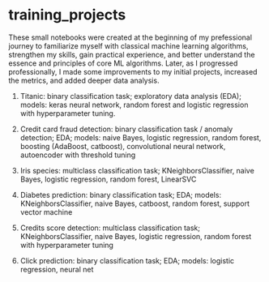 # training_projects

These small notebooks were created at the beginning of my prefessional journey to familiarize myself with classical machine learning algorithms, strengthen my skills, gain practical experience, and better understand the essence and principles of core ML algorithms. Later, as I progressed professionally, I made some improvements to my initial projects, increased the metrics, and added deeper data analysis.

1. Titanic: binary classification task; exploratory data analysis (EDA); models: keras neural network, random forest and logistic regression with hyperparameter tuning.

2. Credit card fraud detection: binary classification task / anomaly detection; EDA; models: naive Bayes, logistic regression, random forest, boosting (AdaBoost, catboost), convolutional neural network, autoencoder with threshold tuning

3. Iris species: multiclass classification task; KNeighborsClassifier, naive Bayes, logistic regression, random forest, LinearSVC

4. Diabetes prediction: binary classification task; EDA; models: KNeighborsClassifier, naive Bayes, catboost, random forest, support vector machine

5. Credits score detection: multiclass classification task; KNeighborsClassifier, naive Bayes, logistic regression, random forest with hyperparameter tuning

6. Click prediction: binary classification task; EDA; models: logistic regression, neural net

